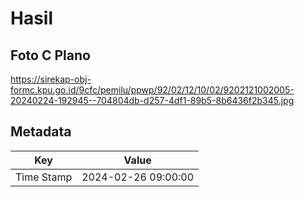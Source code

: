 # Hasil

## Foto C Plano

https://sirekap-obj-formc.kpu.go.id/9cfc/pemilu/ppwp/92/02/12/10/02/9202121002005-20240224-192945--704804db-d257-4df1-89b5-8b6436f2b345.jpg


## Metadata

| Key        | Value               |
| ---------- | ------------------- |
| Time Stamp | 2024-02-26 09:00:00 |



